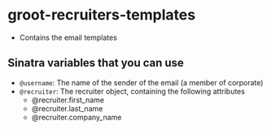 # groot-recruiters-templates

- Contains the email templates

## Sinatra variables that you can use

- `@username`: The name of the sender of the email (a member of corporate)
- `@recruiter`: The recruiter object, containing the following attributes
  - @recruiter.first_name
  - @recruiter.last_name
  - @recruiter.company_name
